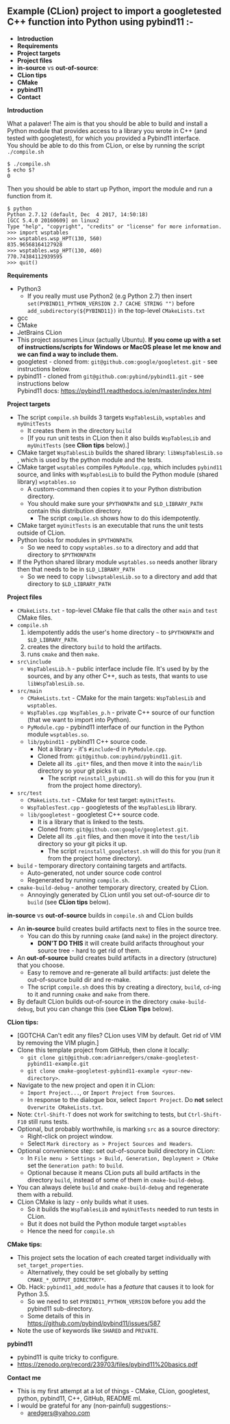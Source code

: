 Example (CLion) project to import a googletested C++ function into Python using pybind11 :-
-
- **Introduction**
- **Requirements**
- **Project targets**
- **Project files**
- **in-source** vs **out-of-source**:
- **CLion tips**
- **CMake**
- **pybind11**
- **Contact**


**Introduction**

What a palaver! The aim is that you should be able to build and install a Python
module that provides access to a library you wrote in C++ (and tested with googletest), for
which you provided a Pybind11 interface.  
You should be able to do this from CLion, or else by running the script `./compile.sh` 
```
$ ./compile.sh
$ echo $?
0
```

Then you should be able to start up Python, import the module and run a function from it.
```
$ python
Python 2.7.12 (default, Dec  4 2017, 14:50:18) 
[GCC 5.4.0 20160609] on linux2
Type "help", "copyright", "credits" or "license" for more information.
>>> import wsptables
>>> wsptables.wsp_HPT(130, 560)
835.96568164127928
>>> wsptables.wsp_HPT(130, 460)
770.74384112939595
>>> quit()
``` 

**Requirements**
- Python3 
    - If you really must use Python2 (e.g Python 2.7) then insert 
 `set(PYBIND11_PYTHON_VERSION 2.7 CACHE STRING "")` before
 `add_subdirectory(${PYBIND11})` in the top-level `CMakeLists.txt`
- gcc
- CMake
- JetBrains CLion
- This project assumes Linux (actually Ubuntu). **If you come up with a set of instructions/scripts
for Windows or MacOS please let me know and we can find a way to include them.**
- googletest - cloned from: `git@github.com:google/googletest.git` - see instructions below.
- pybind11 - cloned from `git@github.com:pybind/pybind11.git` - see instructions below  
Pybind11 docs: <https://pybind11.readthedocs.io/en/master/index.html> 

**Project targets**
- The script `compile.sh` builds 3 targets `WspTablesLib`, `wsptables` and `myUnitTests`
    - It creates them in the directory `build`
    - [If you run unit tests in CLion then it also builds `WspTablesLib` and `myUnitTests` (see **Clion tips** below).]
- CMake target `WspTablesLib` builds the shared library: `libWspTablesLib.so` , which is used by the python module and the tests.
- CMake target `wsptables` compiles `PyModule.cpp`, which includes `pybind11` source, and links with `WspTablesLib` to build the Python module (shared library) `wsptables.so`
    - A custom-command then copies it to your Python distribution directory.
    - You should make sure your `$PYTHONPATH` and `$LD_LIBRARY_PATH` contain this distribution directory.
        - The script `compile.sh` shows how to do this idempotently.
- CMake target `myUnitTests` is an executable that runs the unit tests outside of CLion.
- Python looks for modules in `$PYTHONPATH`.
    - So we need to copy `wsptables.so` to a directory and add that directory to `$PYTHONPATH`
- If the Python shared library module `wsptables.so` needs another library then that needs to be in `$LD_LIBRARY_PATH`
    - So we need to copy `libwsptablesLib.so` to a directory and add that directory to `$LD_LIBRARY_PATH`


**Project files**
- `CMakeLists.txt` - top-level CMake file that calls the other `main` and `test` CMake files.
- `compile.sh` 
    1) idempotently adds the user's home directory `~` to `$PYTHONPATH` and `$LD_LIBRARY_PATH`.
    2) creates the directory `build` to hold the artifacts.
    3) runs `cmake` and then `make`.
- `src\include`
    - `WspTablesLib.h` - public interface include file. It's used by by the sources,
    and by any other C++, such as tests, that wants to use `libWspTablesLib.so`.
- `src/main`
    - `CMakeLists.txt` - CMake for the main targets: `WspTablesLib` and `wsptables`.
    - `WspTables.cpp WspTables_p.h` - private C++ source of our function (that we want to import into Python).
    - `PyModule.cpp` - pybind11 interface of our function in the Python module `wsptables.so`.
    - `lib/pybind11` - pybind11 C++ source code.
        - Not a library - it's `#include`-d in `PyModule.cpp`.
        - Cloned from: `git@github.com:pybind/pybind11.git`.
        - Delete all its `.git*` files, and then move it into the `main/lib` directory so your git picks it up.  
            - The script `reinstall_pybind11.sh` will do this for you (run it from the project home directory).
- `src/test`
    - `CMakeLists.txt` - CMake for test target: `myUnitTests`.
    - `WspTablesTest.cpp` - googletests of the `WspTablesLib` library.
    - `lib/googletest` - googletest C++ source code.
        - It is a library that is linked to the tests.
        - Cloned from: `git@github.com:google/googletest.git`.
        - Delete all its `.git` files, and then move it into the `test/lib` directory so your git picks it up.
            - The script `reinstall_googletest.sh` will do this for you (run it from the project home directory).
- `build` - temporary directory containing targets and artifacts.
    - Auto-generated, not under source code control
    - Regenerated by running `compile.sh`.
- `cmake-build-debug` - another temporary directory, created by CLion.
    - Annoyingly generated by CLion until you set out-of-source dir to `build` (see **CLion tips** below).


**in-source** vs **out-of-source** builds in `compile.sh` and CLion builds
- An **in-source** build creates build artifacts next to files in the source tree.
    - You can do this by running `cmake` (and `make`) in the project directory.
        - **DON'T DO THIS** it will create build arifacts throughout your source tree - hard to get rid of them.
- An **out-of-source** build creates build artifacts in a directory (structure) that you choose.
    - Easy to remove and re-generate all build artifacts: just delete the out-of-source build dir and re-make.
    - The script `compile.sh` does this by creating a directory, `build`, `cd`-ing to it and running `cmake` and `make` from there.
- By default CLion builds out-of-source in the directory `cmake-build-debug`, but you can change this (see **CLion Tips** below).


**CLion tips:**
- [GOTCHA Can't edit any files? CLion uses VIM by default. Get rid of VIM by removing the VIM plugin.]
- Clone this template project from GitHub, then clone it locally:
    - `git clone git@github.com:adrianredgers/cmake-googletest-pybind11-example.git` 
    - `git clone cmake-googletest-pybind11-example <your-new-directory>`.
- Navigate to the new project and open it in CLion:
    - `Import Project...`, or `Import Project from Sources`.
    - In response to the dialogue box, select `Import Project`. Do **not** select `Overwrite CMakeLists.txt`.
- Note: `Ctrl-Shift-T` does not work for switching to tests, but `Ctrl-Shift-F10` still runs tests.
- Optional, but probably worthwhile, is marking `src` as a source directory:
    - Right-click on project window.
    - Select `Mark directory as > Project Sources and Headers`.
- Optional convenience step: set out-of-source build directory in CLion:
    - In `File menu > Settings > Build, Generation, Deployment > CMake`  set the `Generation path:` to `build`.
    - Optional because it means CLion puts all build artifacts in the directory `build`, instead of some of them in `cmake-build-debug`.
- You can always delete `build` and `cmake-build-debug` and regenerate them with a rebuild.
- CLion CMake is lazy - only builds what it uses.
    - So it builds the `WspTablesLib` and `myUnitTests` needed to run tests in CLion.
    - But it does not build the Python module target `wsptables`
    - Hence the need for `compile.sh`


**CMake tips:**
- This project sets the location of each created target individually with `set_target_properties`.
    - Alternatively, they could be set globally by setting `CMAKE_*_OUTPUT_DIRECTORY*`.
- Ob. Hack: `pybind11_add_module` has a _feature_ that causes it to look for Python 3.5.
    - So we need to set `PYBIND11_PYTHON_VERSION` before you add the pybind11 sub-directory.
    - Some details of this in <https://github.com/pybind/pybind11/issues/587>  
- Note the use of keywords like `SHARED` and `PRIVATE`.

**pybind11**
- pybind11 is quite tricky to configure.
- <https://zenodo.org/record/239703/files/pybind11%20basics.pdf>


**Contact me**
- This is my first attempt at a lot of things - CMake, CLion, googletest, python, pybind11, C++, GitHub, README ml.
- I would be grateful for any (non-painful) suggestions:-
    - aredgers@yahoo.com
        

